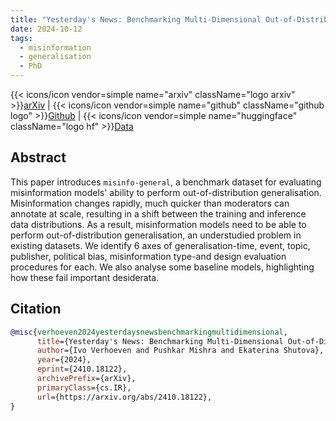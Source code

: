 ```yaml
---
title: "Yesterday's News: Benchmarking Multi-Dimensional Out-of-Distribution Generalisation of Misinformation Detection Models"
date: 2024-10-12
tags:
  - misinformation
  - generalisation
  - PhD
---
```


{{< icons/icon vendor=simple name="arxiv" className="logo arxiv" >}}[arXiv](https://arxiv.org/abs/2410.18122) | {{< icons/icon vendor=simple name="github" className="github logo" >}}[Github](https://github.com/ioverho/misinfo-general) | {{< icons/icon vendor=simple name="huggingface" className="logo hf" >}}[Data](https://huggingface.co/datasets/ioverho/misinfo-general)

## Abstract

This paper introduces `misinfo-general`, a benchmark dataset for evaluating misinformation models' ability to perform out-of-distribution generalisation. Misinformation changes rapidly, much quicker than moderators can annotate at scale, resulting in a shift between the training and inference data distributions. As a result, misinformation models need to be able to perform out-of-distribution generalisation, an understudied problem in existing datasets. We identify 6 axes of generalisation-time, event, topic, publisher, political bias, misinformation type-and design evaluation procedures for each. We also analyse some baseline models, highlighting how these fail important desiderata.

## Citation

```bibtex
@misc{verhoeven2024yesterdaysnewsbenchmarkingmultidimensional,
      title={Yesterday's News: Benchmarking Multi-Dimensional Out-of-Distribution Generalisation of Misinformation Detection Models},
      author={Ivo Verhoeven and Pushkar Mishra and Ekaterina Shutova},
      year={2024},
      eprint={2410.18122},
      archivePrefix={arXiv},
      primaryClass={cs.IR},
      url={https://arxiv.org/abs/2410.18122},
}
```
